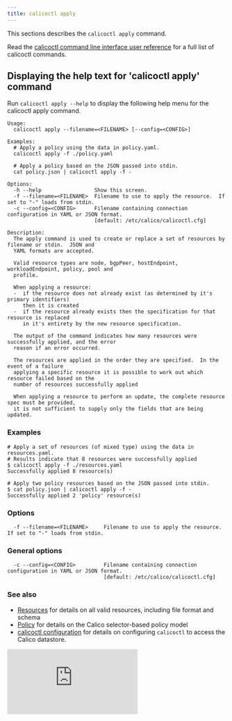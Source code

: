 ```yaml
---
title: calicoctl apply
---
```


This sections describes the `calicoctl apply` command.

Read the [calicoctl command line interface user reference](../calicoctl.md) 
for a full list of calicoctl commands.

## Displaying the help text for 'calicoctl apply' command

Run `calicoctl apply --help` to display the following help menu for the 
calicoctl apply command.

```
Usage:
  calicoctl apply --filename=<FILENAME> [--config=<CONFIG>]

Examples:
  # Apply a policy using the data in policy.yaml.
  calicoctl apply -f ./policy.yaml

  # Apply a policy based on the JSON passed into stdin.
  cat policy.json | calicoctl apply -f -

Options:
  -h --help                 Show this screen.
  -f --filename=<FILENAME>  Filename to use to apply the resource.  If set to "-" loads from stdin.
  -c --config=<CONFIG>      Filename containing connection configuration in YAML or JSON format.
                            [default: /etc/calico/calicoctl.cfg]

Description:
  The apply command is used to create or replace a set of resources by filename or stdin.  JSON and
  YAML formats are accepted.

  Valid resource types are node, bgpPeer, hostEndpoint, workloadEndpoint, policy, pool and
  profile.

  When applying a resource:
  -  if the resource does not already exist (as determined by it's primary identifiers)
     then it is created
  -  if the resource already exists then the specification for that resource is replaced
     in it's entirety by the new resource specification.

  The output of the command indicates how many resources were successfully applied, and the error
  reason if an error occurred.

  The resources are applied in the order they are specified.  In the event of a failure
  applying a specific resource it is possible to work out which resource failed based on the
  number of resources successfully applied

  When applying a resource to perform an update, the complete resource spec must be provided,
  it is not sufficient to supply only the fields that are being updated.
```

### Examples
```
# Apply a set of resources (of mixed type) using the data in resources.yaml.
# Results indicate that 8 resources were successfully applied
$ calicoctl apply -f ./resources.yaml
Successfully applied 8 resource(s)

# Apply two policy resources based on the JSON passed into stdin.
$ cat policy.json | calicoctl apply -f -
Successfully applied 2 'policy' resource(s)
```

### Options
```
  -f --filename=<FILENAME>     Filename to use to apply the resource.  If set to "-" loads from stdin.
```

### General options
```
  -c --config=<CONFIG>         Filename containing connection configuration in YAML or JSON format.
                               [default: /etc/calico/calicoctl.cfg]
```

### See also
-  [Resources](../resources) for details on all valid resources, including file format
   and schema
-  [Policy](../resources/policy.md) for details on the Calico selector-based policy model
-  [calicoctl configuration](../general/config.md) for details on configuring `calicoctl` to access
   the Calico datastore.

[![Analytics](https://calico-ga-beacon.appspot.com/UA-52125893-3/libcalico-go/docs/calicoctl/commands/apply.md?pixel)](https://github.com/igrigorik/ga-beacon)
